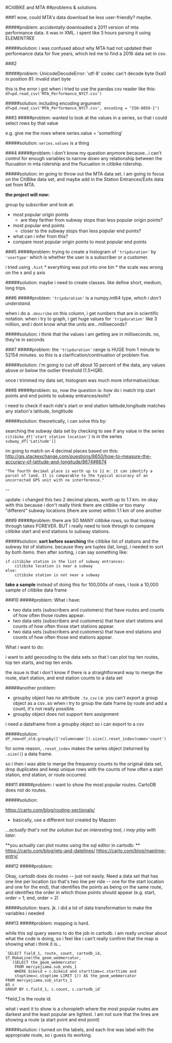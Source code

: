 #CitiBIKE and MTA
##problems & solutions

###1
wow, could MTA's data download be less user-friendly? maybe.

#####problem: 
accidentally downloaded a 2011 version of mta performance data. it was in XML. i spent like 3 hours parsing it using ELEMENTREE

#####solution: 
i was confused about why MTA had not updated their performance data for five years, which led me to find a 2016 data set in csv. 

	
###2 

#####problem: 
UnicodeDecodeError: 'utf-8' codec can't decode byte 0xa0 in position 81: invalid start byte

this is the error i got when i tried to use the pandas csv reader like this: 
`df=pd.read_csv('MTA_Performance_NYCT.csv')`

#####solution: 
including encoding argument
`df=pd.read_csv('MTA_Performance_NYCT.csv', encoding = "ISO-8859-1")`

###3 
#####problem: 
wanted to look at the values in a series, so that i could select rows by that value 

e.g. give me the rows where series.value = 'something'

#####solution: 
`series.values` is a thing 

###4 
#####problem: 
i don't know my question anymore because...i can't control for enough variables to narrow down any relationship between the flucuation in mta ridership and the flucuation in citibike ridership. 

#####solution: 
im going to throw out the MTA data set. i am going to focus on the CitiBike data set, and maybe add in the Station Entrances/Exits data set from MTA. 

**the project will now:**

group by subscriber and look at: 

- most popular origin points
	- 	are they farther from subway stops than less popular origin points? 
- most popular end points
	- 	closer to the subway stops than less popular end points? 
- what can i infer from this?
- compare most popular origin points to most popular end points 
	
###5 
#####problem: 
trying to create a histogram of `'tripduration'` by `'usertype'` which is whether the user is a subscriber or a customer. 

i tried using `.hist` 
	* everything was put into one bin
	* the scale was wrong on the x and y axis

#####solution: 
maybe i need to create classes. like define short, medium, long trips. 

###6 
#####problem: 
`'tripduration'` is a numpy.int64 type, *which i don't understand.* 

when i do a `.describe` on this column, i get  numbers that are in scientific notation. when i try to graph, i get huge values for `'tripduration'` like 3 million, and i dont know what the units are...milliseconds?

#####solution: 
i think that the values i am getting are in milliseconds. 
no, they're in seconds
	
###7 
#####problem: 
the `'tripduration'` range is HUGE from 1 minute to 52154 minutes. so this is a clarification/continuation of problem five.  

#####solution: 
i'm going to cut off about 10 percent of the data, any values above or below the outlier threshold (1.5*IQR).

once i trimmed my data set, histogram was much more informative/clear. 

###8
#####problem: 
so, now the question is: how do i match trip start points and end points to subway entrances/exits? 

i need to check if each ride's start or end station latitude,longitude matches any station's latitude, longtitude

#####solution: 
theoretically, i can solve this by: 

searching the subway data set by checking to see if any value in the series `citibike_df['start station location']` is in the series `subway_df['Latitude']]` 

im going to match on 4 decimal places based on this: http://gis.stackexchange.com/questions/8650/how-to-measure-the-accuracy-of-latitude-and-longitude/8674#8674 

	"The fourth decimal place is worth up to 11 m: it can identify a parcel of land. It is comparable to the typical accuracy of an uncorrected GPS unit with no interference."
	
-- 

update: i changed this two 2 decimal places, worth up to 1.1 km. im okay with this because i don't really think there are citibike or too many "different" subway locations (there are some) within 1.1 km of one another 

###9
#####problem: 
there are SO MANY citibike rows, so that looking through takes FOREVER. BUT i really need to look through to compare citibike start and end stations to subway stations. 

#####solution: 
**sort before searching** the citibike list of stations and the subway list of stations. because they are tuples (lat, long), i needed to sort by both items. then after sorting, i can say something like: 

	if citibike station in the list of subway entrances:
		citibike location is near a subway
	else: 
		citibike station is not near a subway
	

**take a sample** instead of doing this for 100,000s of rows, i took a 10,000 sample of citibike data frame

###10 
#####problem: 
What i have:
 
- two data sets (subscribers and customers) that have routes and counts of how often those routes appear. 
- two data sets (subscribers and customers) that have start stations and counts of how often those start stations appear. 
- two data sets (subscribers and customers) that have end stations and counts of how often those end stations appear.

What i want to do: 
	
i want to add geocoding to the data sets so that I can plot top ten routes, top ten starts, and top ten ends. 

the issue is that i don't know if there is a straightforward way to merge the route, start station, and end station counts to a data set 

#####another problem: 
 
- groupby object has no attribute `.to_csv` i.e. you can't export a group object as a csv..so when i try to group the date frame by route and add a count, it's not really possible. 
- groupby object does not support item assignment

i need a dataframe from a groupby object so i can export to a csv

#####solution: 
`df_new=df_old.groupby(['columnname']).size().reset_index(name='count')`

for some reason, `.reset_index` makes the series object (returned by `.size()`) a data frame.

so i then i was able to merge the frequency counts to the original data set, drop duplicates and keep unique rows with the counts of how often a start station, end station, or route occurred. 

###11
#####problem: 
i want to show the most popular routes. CartoDB does not do routes. 

#####solution: 

https://carto.com/blog/routing-sectionals/

- basically, use a different tool created by Mapzen

*...actually that's not the solution but an interesting tool, i may play with later.* 

**you actually can plot routes using the sql editor in cartodb: 
**
https://carto.com/blog/jets-and-datelines/
https://carto.com/blog/maptime-entry/

###12
#####problem: 

Okay, cartodb does do routes -- just not easily. Need a data set that has one line per location (so that's two line per ride -- one for the start location and one for the end), that identifies the points as being on the same route, and identifies the order in which those points should appear (e.g. start, order = 1; end, order = 2)

#####solution: 
tears. jk. 
i did a lot of data transformation to make the variables i needed 

###13 
#####problem: 
mapping is hard. 

while this sql query seems to do the job in cartodb. i am really unclear about what the code is doing, so i feel like i can't really confirm that the map is showing what i think it is...

	`SELECT field_1, route, count, cartodb_id, ST_MakeLine(the_geom_webmercator,
       (SELECT the_geom_webmercator
    	FROM mercyejiama.sub_ends_1
      	WHERE bikeid = c.bikeid and starttime=c.starttime and 
      	stoptime=c.stoptime LIMIT 1)) AS the_geom_webmercator 
    FROM mercyejiama.sub_starts_1
    AS c
    GROUP BY c.field_1, c.count, c.cartodb_id`

*field_1 is the route id. 

what i want it to show is a choropleth where the most popular routes are darkest and the least popular are lightest. I am not sure that the lines are showing a route (a start point and end point)

#####solution:
i turned on the labels, and each line was label with the appropriate route, so i guess its working. 


